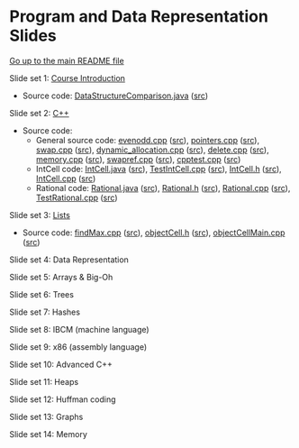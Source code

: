Program and Data Representation Slides
======================================

[Go up to the main README file](../README.html)

Slide set 1: [Course Introduction](01-intro.html)

- Source code: [DataStructureComparison.java](code/01-intro/DataStructureComparison.java.html) ([src](code/01-intro/DataStructureComparison.java))


Slide set 2: [C++](02-cpp.html)

- Source code:
  - General source code: 
    [evenodd.cpp](code/02-cpp/evenodd.cpp.html) ([src](code/02-cpp/evenodd.cpp)),
    [pointers.cpp](code/02-cpp/pointers.cpp.html) ([src](code/02-cpp/pointers.cpp)), 
    [swap.cpp](code/02-cpp/swap.cpp.html) ([src](code/02-cpp/swap.cpp)),
    [dynamic_allocation.cpp](code/02-cpp/dynamic_allocation.cpp.html) ([src](code/02-cpp/dynamic_allocation.cpp)),
    [delete.cpp](code/02-cpp/delete.cpp.html) ([src](code/02-cpp/delete.cpp)),
    [memory.cpp](code/02-cpp/memory.cpp.html) ([src](code/02-cpp/memory.cpp)),
    [swapref.cpp](code/02-cpp/swapref.cpp.html) ([src](code/02-cpp/swapref.cpp)),
    [cpptest.cpp](code/02-cpp/cpptest.cpp.html) ([src](code/02-cpp/cpptest.cpp))
  - IntCell code: 
    [IntCell.java](code/02-cpp/IntCell.java.html) ([src](code/02-cpp/IntCell.java)), 
    [TestIntCell.cpp](code/02-cpp/TestIntCell.cpp.html) ([src](code/02-cpp/TestIntCell.cpp)),
    [IntCell.h](code/02-cpp/IntCell.h.html) ([src](code/02-cpp/IntCell.h)), 
    [IntCell.cpp](code/02-cpp/IntCell.cpp.html) ([src](code/02-cpp/IntCell.cpp))
  - Rational code: 
    [Rational.java](code/02-cpp/Rational.java.html) ([src](code/02-cpp/Rational.java)), 
    [Rational.h](code/02-cpp/Rational.h.html) ([src](code/02-cpp/Rational.h)),
    [Rational.cpp](code/02-cpp/Rational.cpp.html) ([src](code/02-cpp/Rational.cpp)), 
    [TestRational.cpp](code/02-cpp/TestRational.cpp.html) ([src](code/02-cpp/TestRational.cpp))

Slide set 3: [Lists](03-lists.html)

- Source code: [findMax.cpp](code/03-lists/findMax.cpp.html) ([src](code/03-lists/findMax.cpp)),
  [objectCell.h](code/03-lists/objectCell.h.html) ([src](code/03-lists/objectCell.h)),
  [objectCellMain.cpp](code/03-lists/objectCellMain.cpp.html) ([src](code/03-lists/objectCellMain.cpp))

Slide set 4: Data Representation

Slide set 5: Arrays & Big-Oh

Slide set 6: Trees

Slide set 7: Hashes

Slide set 8: IBCM (machine language)

Slide set 9: x86 (assembly language)

Slide set 10: Advanced C++

Slide set 11: Heaps

Slide set 12: Huffman coding

Slide set 13: Graphs

Slide set 14: Memory
